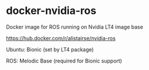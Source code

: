 # docker-nvidia-ros
Docker image for ROS running on Nvidia LT4 image base

https://hub.docker.com/r/alistairse/nvidia-ros


Ubuntu: Bionic (set by LT4 package)

ROS: Melodic Base (required for Bionic support)
